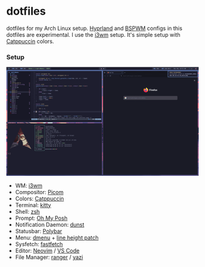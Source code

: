 # dotfiles

dotfiles for my Arch Linux setup. [Hyprland](https://hyprland.org/) and [BSPWM](https://github.com/baskerville/bspwm) configs in this dotfiles are experimental. I use the [i3wm](https://i3wm.org/) setup. It's simple setup with [Catppuccin](https://github.com/catppuccin/catppuccin) colors.

### Setup

![i3 Screenshot](https://raw.githubusercontent.com/moonbrooke/dotfiles/refs/heads/main/assets/screenshot_2024-Nov-08-10-52-52_maim.png)

- WM: [i3wm](https://i3wm.org/)
- Compositor: [Picom](https://picom.app/)
- Colors: [Catppuccin](https://github.com/catppuccin/catppuccin)
- Terminal: [kitty](https://sw.kovidgoyal.net/kitty/)
- Shell: [zsh](https://www.zsh.org/)
- Prompt: [Oh My Posh](https://ohmyposh.dev/)
- Notification Daemon: [dunst](https://github.com/dunst-project/dunst)
- Statusbar: [Polybar](https://github.com/polybar/polybar)
- Menu: [dmenu](https://tools.suckless.org/dmenu/) + [line height patch](https://tools.suckless.org/dmenu/patches/line-height/)
- Sysfetch: [fastfetch](https://github.com/fastfetch-cli/fastfetch)
- Editor: [Neovim](https://neovim.io/) / [VS Code](https://code.visualstudio.com/)
- File Manager: [ranger](https://github.com/ranger/ranger) / [yazi](https://github.com/sxyazi/yazi)
